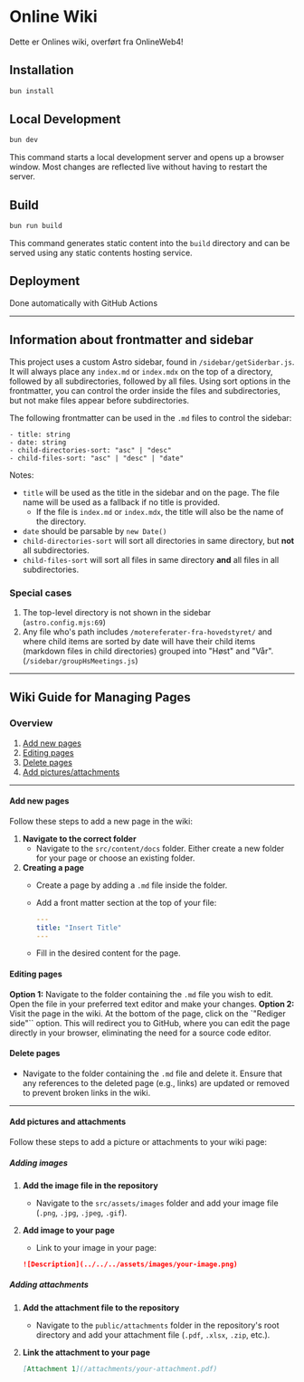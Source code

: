 # Online Wiki

Dette er Onlines wiki, overført fra OnlineWeb4!

## Installation

```sh
bun install
```

## Local Development

```sh
bun dev
```

This command starts a local development server and opens up a browser window. Most changes are reflected live without having to restart the server.

## Build

```sh
bun run build
```

This command generates static content into the `build` directory and can be served using any static contents hosting service.

## Deployment

Done automatically with GitHub Actions

---

## Information about frontmatter and sidebar

This project uses a custom Astro sidebar, found in `/sidebar/getSiderbar.js`. It will always place any `index.md` or `index.mdx` on the top of a directory, followed by all subdirectories, followed by all files. Using sort options in the frontmatter, you can control the order inside the files and subdirectories, but not make files appear before subdirectories.

The following frontmatter can be used in the `.md` files to control the sidebar:

```
- title: string
- date: string
- child-directories-sort: "asc" | "desc"
- child-files-sort: "asc" | "desc" | "date"
```

Notes:

- `title` will be used as the title in the sidebar and on the page. The file name will be used as a fallback if no title is provided.
  - If the file is `index.md` or `index.mdx`, the title will also be the name of the directory.
- `date` should be parsable by `new Date()`
- `child-directories-sort` will sort all directories in same directory, but **not** all subdirectories.
- `child-files-sort` will sort all files in same directory **and** all files in all subdirectories.

### Special cases

1. The top-level directory is not shown in the sidebar (`astro.config.mjs:69`)
2. Any file who's path includes `/motereferater-fra-hovedstyret/` and where child items are sorted by date will have their child items (markdown files in child directories) grouped into "Høst" and "Vår". (`/sidebar/groupHsMeetings.js`)

---

## Wiki Guide for Managing Pages

### Overview

1. [Add new pages](#add-new-pages)
2. [Editing pages](#editing-pages)
3. [Delete pages](#delete-pages)
4. [Add pictures/attachments](#add-pictures-and-attachments)

---

#### Add new pages

Follow these steps to add a new page in the wiki:

1. **Navigate to the correct folder**
   - Navigate to the `src/content/docs` folder. Either create a new folder for your page or choose an existing folder.
2. **Creating a page**
   - Create a page by adding a `.md` file inside the folder.
   - Add a front matter section at the top of your file:
  
        ```yaml
        ---
        title: "Insert Title"
        ---
        ```

   - Fill in the desired content for the page.

#### Editing pages

  **Option 1:** Navigate to the folder containing the `.md` file you wish to edit. Open the file in your preferred text editor and make your changes.
  **Option 2:** Visit the page in the wiki. At the bottom of the page, click on the `"Rediger side"`` option. This will redirect you to GitHub, where you can edit the page directly in your browser, eliminating the need for a source code editor.

#### Delete pages

- Navigate to the folder containing the `.md` file and delete it. Ensure that any references to the deleted page (e.g., links) are updated or removed to prevent broken links in the wiki.

---

#### Add pictures and attachments

Follow these steps to add a picture or attachments to your wiki page:

##### Adding images

1. **Add the image file in the repository**
   - Navigate to the `src/assets/images` folder and add your image file (`.png`, `.jpg`, `.jpeg`, `.gif`).
2. **Add image to your page**
   - Link to your image in your page:
  
    ```markdown
    ![Description](../../../assets/images/your-image.png)
    ```

##### Adding attachments

1. **Add the attachment file to the repository**
   - Navigate to the `public/attachments` folder in the repository's root directory and add your attachment file (`.pdf`, `.xlsx`, `.zip`, etc.).
2. **Link the attachment to your page**
  
    ```markdown
    [Attachment 1](/attachments/your-attachment.pdf)
    ```

